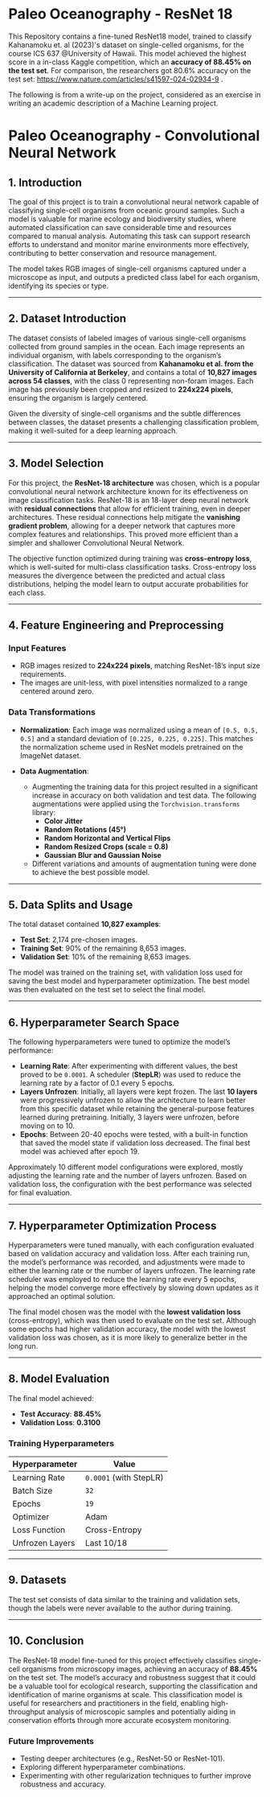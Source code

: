 # **Paleo Oceanography - ResNet 18**

This Repository contains a fine-tuned ResNet18 model, trained to classify Kahanamoku et. al (2023)'s dataset on single-celled organisms, for the course ICS 637 @University of Hawaii. This model achieved the highest score in a in-class Kaggle competition, which an **accuracy of 88.45% on the test set**. For comparison, the researchers got 80.6% accuracy on the test set: https://www.nature.com/articles/s41597-024-02934-9 .

The following is from a write-up on the project, considered as an exercise in writing an academic description of a Machine Learning project.


# **Paleo Oceanography - Convolutional Neural Network**

## **1. Introduction**
The goal of this project is to train a convolutional neural network capable of classifying single-cell organisms from oceanic ground samples. Such a model is valuable for marine ecology and biodiversity studies, where automated classification can save considerable time and resources compared to manual analysis. Automating this task can support research efforts to understand and monitor marine environments more effectively, contributing to better conservation and resource management.

The model takes RGB images of single-cell organisms captured under a microscope as input, and outputs a predicted class label for each organism, identifying its species or type.

---

## **2. Dataset Introduction**
The dataset consists of labeled images of various single-cell organisms collected from ground samples in the ocean. Each image represents an individual organism, with labels corresponding to the organism’s classification. The dataset was sourced from **Kahanamoku et al. from the University of California at Berkeley**, and contains a total of **10,827 images across 54 classes**, with the class 0 representing non-foram images. Each image has previously been cropped and resized to **224x224 pixels**, ensuring the organism is largely centered.

Given the diversity of single-cell organisms and the subtle differences between classes, the dataset presents a challenging classification problem, making it well-suited for a deep learning approach.

---

## **3. Model Selection**
For this project, the **ResNet-18 architecture** was chosen, which is a popular convolutional neural network architecture known for its effectiveness on image classification tasks. ResNet-18 is an 18-layer deep neural network with **residual connections** that allow for efficient training, even in deeper architectures. These residual connections help mitigate the **vanishing gradient problem**, allowing for a deeper network that captures more complex features and relationships. This proved more efficient than a simpler and shallower Convolutional Neural Network.

The objective function optimized during training was **cross-entropy loss**, which is well-suited for multi-class classification tasks. Cross-entropy loss measures the divergence between the predicted and actual class distributions, helping the model learn to output accurate probabilities for each class.

---

## **4. Feature Engineering and Preprocessing**
### **Input Features**
- RGB images resized to **224x224 pixels**, matching ResNet-18’s input size requirements.
- The images are unit-less, with pixel intensities normalized to a range centered around zero.

### **Data Transformations**
- **Normalization**: Each image was normalized using a mean of `[0.5, 0.5, 0.5]` and a standard deviation of `[0.225, 0.225, 0.225]`. This matches the normalization scheme used in ResNet models pretrained on the ImageNet dataset.

- **Data Augmentation**: 
  - Augmenting the training data for this project resulted in a significant increase in accuracy on both validation and test data. The following augmentations were applied using the `Torchvision.transforms` library:
    - **Color Jitter**
    - **Random Rotations (45°)**
    - **Random Horizontal and Vertical Flips**
    - **Random Resized Crops (scale = 0.8)**
    - **Gaussian Blur and Gaussian Noise**
  - Different variations and amounts of augmentation tuning were done to achieve the best possible model.

---

## **5. Data Splits and Usage**
The total dataset contained **10,827 examples**:
- **Test Set**: 2,174 pre-chosen images.
- **Training Set**: 90% of the remaining 8,653 images.
- **Validation Set**: 10% of the remaining 8,653 images.

The model was trained on the training set, with validation loss used for saving the best model and hyperparameter optimization. The best model was then evaluated on the test set to select the final model.

---

## **6. Hyperparameter Search Space**
The following hyperparameters were tuned to optimize the model’s performance:
- **Learning Rate**: After experimenting with different values, the best proved to be `0.0001`. A scheduler (**StepLR**) was used to reduce the learning rate by a factor of 0.1 every 5 epochs.
- **Layers Unfrozen**: Initially, all layers were kept frozen. The last **10 layers** were progressively unfrozen to allow the architecture to learn better from this specific dataset while retaining the general-purpose features learned during pretraining. Initially, 3 layers were unfrozen, before moving on to 10.
- **Epochs**: Between 20-40 epochs were tested, with a built-in function that saved the model state if validation loss decreased. The final best model was achieved after epoch 19.

Approximately 10 different model configurations were explored, mostly adjusting the learning rate and the number of layers unfrozen. Based on validation loss, the configuration with the best performance was selected for final evaluation.

---

## **7. Hyperparameter Optimization Process**
Hyperparameters were tuned manually, with each configuration evaluated based on validation accuracy and validation loss. After each training run, the model’s performance was recorded, and adjustments were made to either the learning rate or the number of layers unfrozen. The learning rate scheduler was employed to reduce the learning rate every 5 epochs, helping the model converge more effectively by slowing down updates as it approached an optimal solution.

The final model chosen was the model with the **lowest validation loss** (cross-entropy), which was then used to evaluate on the test set. Although some epochs had higher validation accuracy, the model with the lowest validation loss was chosen, as it is more likely to generalize better in the long run.

---

## **8. Model Evaluation**
The final model achieved:
- **Test Accuracy**: **88.45%**
- **Validation Loss**: **0.3100**

### **Training Hyperparameters**
| **Hyperparameter**       | **Value**                  |
|---------------------------|----------------------------|
| Learning Rate             | `0.0001` (with StepLR)    |
| Batch Size                | `32`                      |
| Epochs                    | `19`                      |
| Optimizer                 | Adam                      |
| Loss Function             | Cross-Entropy             |
| Unfrozen Layers           | Last 10/18                |

---

## **9. Datasets**
The test set consists of data similar to the training and validation sets, though the labels were never available to the author during training.

---

## **10. Conclusion**
The ResNet-18 model fine-tuned for this project effectively classifies single-cell organisms from microscopy images, achieving an accuracy of **88.45%** on the test set. The model’s accuracy and robustness suggest that it could be a valuable tool for ecological research, supporting the classification and identification of marine organisms at scale. This classification model is useful for researchers and practitioners in the field, enabling high-throughput analysis of microscopic samples and potentially aiding in conservation efforts through more accurate ecosystem monitoring.

### **Future Improvements**
- Testing deeper architectures (e.g., ResNet-50 or ResNet-101).
- Exploring different hyperparameter combinations.
- Experimenting with other regularization techniques to further improve robustness and accuracy.
